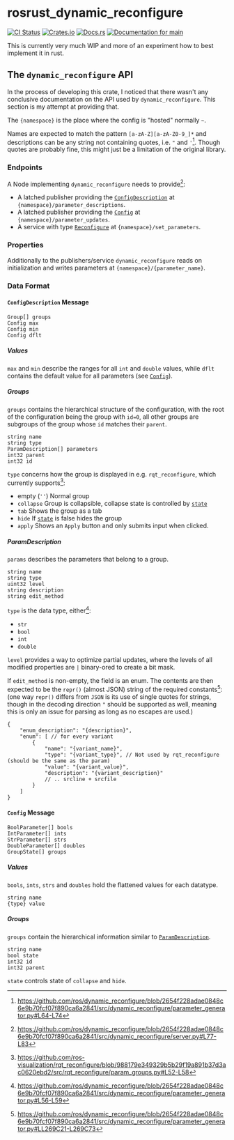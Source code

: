 # rosrust_dynamic_reconfigure

[![CI Status](https://github.com/ModProg/rosrust_dynamic_reconfigure/actions/workflows/test.yaml/badge.svg)](https://github.com/ModProg/rosrust_dynamic_reconfigure/actions/workflows/test.yaml)
[![Crates.io](https://img.shields.io/crates/v/rosrust_dynamic_reconfigure)](https://crates.io/crates/rosrust_dynamic_reconfigure)
[![Docs.rs](https://img.shields.io/crates/v/template?color=informational&label=docs.rs)](https://docs.rs/rosrust_dynamic_reconfigure)
[![Documentation for `main`](https://img.shields.io/badge/docs-main-informational)](https://modprog.github.io/rosrust_dynamic_reconfigure/rosrust_dynamic_reconfigure/)

This is currently very much WIP and more of an experiment how to best implement
it in rust.

## The `dynamic_reconfigure` API

In the process of developing this crate, I noticed that there wasn't any
conclusive documentation on the API used by `dynamic_reconfigure`. This section
is my attempt at providing that.

The `{namespace}` is the place where the config is "hosted" normally `~`.

Names are expected to match the pattern `[a-zA-Z][a-zA-Z0-9_]*` and descriptions
can be any string not containing quotes, i.e. `"` and `'`[^2]. Though quotes are
probably fine, this might just be a limitation of the original library.

### Endpoints
A Node implementing `dynamic_reconfigure` needs to provide[^3]:

- A latched publisher providing the [`ConfigDescription`](#configdescription-message) at `{namespace}/parameter_descriptions`.
- A latched publisher providing the [`Config`](#config-message) at `{namespace}/parameter_updates`.
- A service with type [`Reconfigure`](#reconfigure-service) at `{namespace}/set_parameters`.

### Properties
Additionally to the publishers/service `dynamic_reconfigure` reads on initialization and writes parameters at
`{namespace}/{parameter_name}`.

### Data Format

#### `ConfigDescription` Message
```
Group[] groups
Config max
Config min
Config dflt
```

##### Values
`max` and `min` describe the ranges for all `int` and `double` values, while
`dflt` contains the default value for all parameters (see [`Config`](#config-message)).

##### Groups
`groups` contains the hierarchical structure of the configuration, with the root
of the configuration being the group with `id=0`, all other groups are
subgroups of the group whose `id` matches their `parent`.

```
string name
string type
ParamDescription[] parameters
int32 parent 
int32 id
```

`type` concerns how the group is displayed in e.g. `rqt_reconfigure`, which
currently supports[^4]:
- empty (`''`) Normal group
- `collapse` Group is collapsible, collapse state is controlled by [`state`](#groups-1)
- `tab` Shows the group as a tab
- `hide` If [`state`](#groups-1) is false hides the group
- `apply` Shows an `Apply` button and only submits input when clicked.

##### ParamDescription
`params` describes the parameters that belong to a group.

```
string name
string type
uint32 level
string description
string edit_method
```

`type` is the data type, either[^1]:
- `str`
- `bool`
- `int`
- `double`

`level` provides a way to optimize partial updates, where the levels of all
modified properties are `|` binary-ored to create a bit mask.

If `edit_method` is non-empty, the field is an enum. The contents are then
expected to be the `repr()` (almost JSON) string of the required constants[^5]:
(one way `repr()` differs from `JSON` is its use of single quotes for strings,
though in the decoding direction `"` should be supported as well, meaning this
is only an issue for parsing as long as no escapes are used.)
```jsonc
{
    "enum_description": "{description}",
    "enum": [ // for every variant
        {
            "name": "{variant_name}",
            "type": "{variant_type}", // Not used by rqt_reconfigure (should be the same as the param)
            "value": "{variant_value}",
            "description": "{variant_description}"
            // .. srcline + srcfile
        }
    ]
}
```

#### `Config` Message
```
BoolParameter[] bools
IntParameter[] ints
StrParameter[] strs
DoubleParameter[] doubles
GroupState[] groups
```

##### Values
`bools`, `ints`, `strs` and `doubles` hold the flattened values for each datatype.

```
string name
{type} value
```

##### Groups
`groups` contain the hierarchical information similar to [`ParamDescription`](#groups).

```
string name
bool state
int32 id
int32 parent
```

`state` controls state of `collapse` and `hide`.

[^1]: https://github.com/ros/dynamic_reconfigure/blob/2654f228adae0848c6e9b70fcf07f890ca6a2841/src/dynamic_reconfigure/parameter_generator.py#L56-L59
[^2]: https://github.com/ros/dynamic_reconfigure/blob/2654f228adae0848c6e9b70fcf07f890ca6a2841/src/dynamic_reconfigure/parameter_generator.py#L64-L74
[^3]: https://github.com/ros/dynamic_reconfigure/blob/2654f228adae0848c6e9b70fcf07f890ca6a2841/src/dynamic_reconfigure/server.py#L77-L83
[^4]: https://github.com/ros-visualization/rqt_reconfigure/blob/988179e349329b5b29f19a891b37d3ac0620ebd2/src/rqt_reconfigure/param_groups.py#L52-L58
[^5]: https://github.com/ros/dynamic_reconfigure/blob/2654f228adae0848c6e9b70fcf07f890ca6a2841/src/dynamic_reconfigure/parameter_generator.py#LL269C21-L269C73
